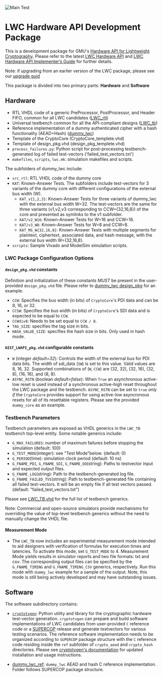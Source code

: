 ![Main Test](https://github.com/GMUCERG/LWC/workflows/Main%20Test/badge.svg?branch=dev)
# LWC Hardware API Development Package
This is a development package for GMU's [Hardware API for Lightweight Cryptography](https://cryptography.gmu.edu/athena/index.php?id=LWC). Please refer to the latest [LWC Hardware API](https://cryptography.gmu.edu/athena/LWC/LWC_HW_API.pdf) and [LWC Hardware API Implementer’s Guide](https://cryptography.gmu.edu/athena/LWC/LWC_HW_Implementers_Guide.pdf) for further details.

Note: if upgrading from an earlier version of the LWC package, please see our [upgrade guid](UPGRADE_GUIDE.md)

This package is divided into two primary parts: **Hardware** and **Software**
## Hardware
* RTL VHDL code of a generic PreProcessor, PostProcessor, and Header FIFO, common for all LWC candidates ([LWC_rtl](hardware/LWC_rtl))
* Universal testbench common for all the API-compliant designs ([LWC_tb](hardware/LWC_tb))
* Reference implementation of a dummy authenticated cipher with a hash functionality (AEAD+Hash) ([dummy_lwc](hardware/dummy_lwc))
* Template of the CryptoCore (CryptoCore_templete.vhd)
* Template of design_pkg.vhd (design_pkg_templete.vhd)
* `process_failures.py`: Python script for post-processing testbench-generated log of failed test-vectors ('failed_test_vectors.txt')
* `makefiles`, `scripts`, `lwc.mk`: simulation makefiles and scripts.

The subfolders of dummy_lwc include:
* `src_rtl`: RTL VHDL code of the dummy core
* `KAT`: Known-Answer Tests. The subfolders include test-vectors for 3 variants of the dummy core with different configurations of the external bus width (W).
    * `KAT_v{1,2,3}`: Known-Answer Tests for three variants of dummy_lwc with the external bus width W=32. The test-vectors are the same for three variants (v1,v2,v3 corresponding to CCW={32,16,8}) of the core and presented as symlinks to the v1 subfolder.
    * `KAT/v2_W16`: Known-Answer Tests for W=16 and CCW=16.
    * `KAT/v3_W8`:  Known-Answer Tests for W=8 and CCW=8.
    * `KAT_MS_W{32,16,8}`: Known-Answer Tests with multiple segments for plaintext, ciphertext, associated data, and hash message, with the external bus width W={32,16,8}.
* `scripts`: Sample Vivado and ModelSim simulation scripts.

### LWC Package Configuration Options

#### `design_pkg.vhd` constants
Definition and initialization of these constants _MUST_ be present in the user-provided `design_pkg.vhd` file. Please refer to [dummy_lwc design_pkg](hardware/dummy_lwc/src_rtl/v1/design_pkg.vhd) for an example.
- `CCW`: Specifies the bus width (in bits) of `CryptoCore`'s PDI data and can be 8, 16, or 32. 
- `CCSW`: Specifies the bus width (in bits) of `CryptoCore`'s SDI data and is expected to be equal to `CCW`.
- `CCWdiv8`: Needs to be set equal to `CCW / 8`.
- `TAG_SIZE`: specifies the tag size in bits.
- `HASH_VALUE_SIZE`: specifies the hash size in bits. Only used in hash mode.
 
#### `NIST_LWAPI_pkg.vhd` configurable constants
- `W` (integer *default=32*): Controls the width of the external bus for PDI data bits. The width of sdi_data (`SW`) is set to this value. Valid values are 8, 16, 32.
  Supported combinations of (`W`, `CCW`) are (32, 32), (32, 16), (32, 8), (16, 16), and (8, 8).
- `ASYNC_RSTN` (boolean *default=false*): When `True` an asynchronous active-low reset is used instead of a synchronous active-high reset throughout the LWC package and the testbench. `ASYNC_RSTN` can be set to `true` _only if_ the `CryptoCore` provides support for using active-low asyncronous resets for all of its resettable registers. Please see the provided `dummy_core` as an example.

### Testbench Parameters
Testbench parameters are exposed as VHDL generics in the `LWC_TB` testbench top-level entity.
Some notable generics include:
- `G_MAX_FAILURES`: number of maximum failures before stopping the simulation (default: 100)
- `G_TEST_MODE`(integer): see "Test Mode"below. (default: 0)
- `G_PERIOD`(time): simulation clock period (default: 10 ns)
- `G_FNAME_PDI`, `G_FNAME_SDI`, `G_FNAME_DO`(string): Paths to testvector input and expected output files.
- `G_FNAME_LOG`(string): Path to the testbench-generated log file.
- `G_FNAME_FAILED_TVS`(string): Path to testbench-generated file containing all failed test-vectors. It will be an empty file if all test vectors passed. (default: "failed_test_vectors.txt")

Please see [LWC_TB.vhd](hardware/LWC_tb/LWC_TB.vhd) for the full list of testbench generics.

Note: Commercial and open-source simulators provide mechanisms for overriding the value of top-level testbench generics without the need to manually change the VHDL file.

#### Measurement Mode
- The `LWC_TB` now includes an experimental measurement mode intended to aid designers with verification of formulas for execution times and latencies. To activate this mode, set `G_TEST_MODE` to 4. Measurement Mode yields results in simulator reports and two file formats: txt and csv. The corresponding output files can be specified by the `G_FNAME_TIMING` and `G_FNAME_TIMING_CSV` generics, respectively.  Run this mode with `dummy_lwc` example for a sample of the output. Note, this mode is still being actively developed and may have outstanding issues.

## Software
The software subdirectory contains:
* [`cryptotvgen`](software/cryptotvgen): Python utility and library for the cryptographic hardware test-vector generation.
  `cryptotvgen` can prepare and build software implementations of LWC candidates from user-provided `C` reference code or a [SUPERCOP](https://bench.cr.yp.to/supercop.html) release and generate testvectors for various testing scenarios. The reference software implementation needs to be organized according to `SUPERCOP` package structure with the `C` reference code residing inside the `ref` subfolder of `crypto_aead` and `crypto_hash` directories. Please see [cryptotvgen's documentation](software/cryptotvgen/README.md) for updated installation and usage instructions.

* [dummy_lwc_ref](software/dummy_lwc_ref): `dummy_lwc` AEAD and hash C reference implementation. Folder follows SUPERCOP package structure.

